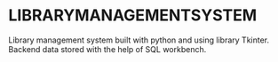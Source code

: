 # LIBRARYMANAGEMENTSYSTEM
Library management system built with python and using library Tkinter. Backend data stored with the help of SQL workbench.
